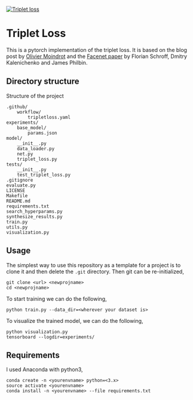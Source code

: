 [![Triplet loss](https://github.com/karanrampal/triplet-loss/actions/workflows/tripletloss.yaml/badge.svg)](https://github.com/karanrampal/triplet-loss/actions/workflows/tripletloss.yaml)

# Triplet Loss

This is a pytorch implementation of the triplet loss. It is based on the blog post by [Olivier Moindrot](https://omoindrot.github.io/triplet-loss) and the [Facenet paper](https://arxiv.org/abs/1503.03832) by Florian Schroff, Dmitry Kalenichenko and James Philbin.

## Directory structure
Structure of the project
```
.github/
    workflow/
        tripletloss.yaml
experiments/
    base_model/
        params.json
model/
    __init__.py
    data_loader.py
    net.py
    triplet_loss.py
tests/
    __init__.py
    test_triplet_loss.py
.gitignore
evaluate.py
LICENSE
Makefile
README.md
requirements.txt
search_hyperparams.py
synthesize_results.py
train.py
utils.py
visualization.py
```

## Usage
The simplest way to use this repository as a template for a project is to clone it and then delete the `.git` directory. Then git can be re-initialized,
```
git clone <url> <newprojname>
cd <newprojname>
```
To start training we can do the following,
```
python train.py --data_dir=<wherever your dataset is>
```
To visualize the trained model, we can do the following,
```
python visualization.py
tensorboard --logdir=experiments/
```

## Requirements
I used Anaconda with python3,

```
conda create -n <yourenvname> python=<3.x>
source activate <yourenvname>
conda install -n <yourenvname> --file requirements.txt
```
